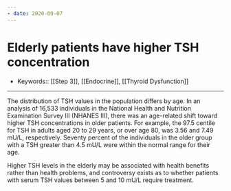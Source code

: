 ```yaml
---
- date: 2020-09-07
---
```


# Elderly patients have higher TSH concentration

- Keywords:: [[Step 3]], [[Endocrine]], [[Thyroid Dysfunction]]
---

The distribution of TSH values in the population differs by age. In an analysis of 16,533 individuals in the National Health and Nutrition Examination Survey III (NHANES III), there was an age-related shift toward higher TSH concentrations in older patients. For example, the 97.5 centile for TSH in adults aged 20 to 29 years, or over age 80, was 3.56 and 7.49 mU/L, respectively. Seventy percent of the individuals in the older group with a TSH greater than 4.5 mU/L were within the normal range for their age.

Higher TSH levels in the elderly may be associated with health benefits rather than health problems, and controversy exists as to whether patients with serum TSH values between 5 and 10 mU/L require treatment.
